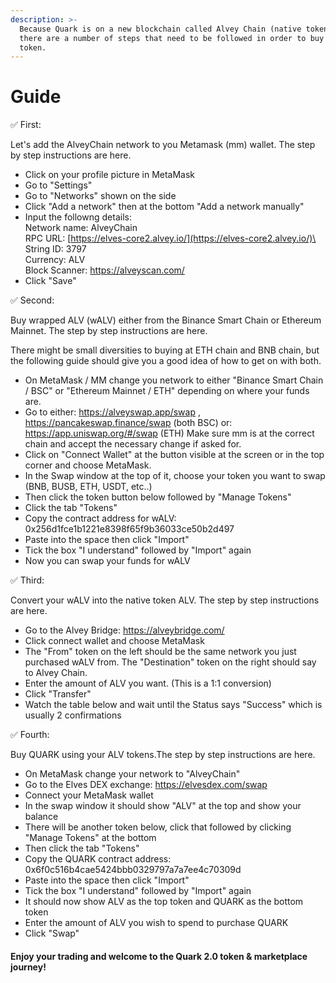 ```yaml
---
description: >-
  Because Quark is on a new blockchain called Alvey Chain (native token ALV),
  there are a number of steps that need to be followed in order to buy the
  token.
---
```


# Guide

✅ First:

Let's add the AlveyChain network to you Metamask (mm) wallet. The step by step instructions are here.

* Click on your profile picture in MetaMask
* Go to "Settings"
* Go to "Networks" shown on the side
* Click "Add a network" then at the bottom "Add a network manually"
* Input the followng details: \
  Network name: AlveyChain \
  RPC URL: [https://elves-core2.alvey.io/](https://elves-core2.alvey.io/)\
  String ID: 3797 \
  Currency: ALV \
  Block Scanner: https://alveyscan.com/
* Click "Save"



✅ Second:

Buy wrapped ALV (wALV) either from the Binance Smart Chain or Ethereum Mainnet. The step by step instructions are here.

There might be small diversities to buying at ETH chain and BNB chain, but the following guide should give you a good idea of how to get on with both.

* On MetaMask / MM change you network to either "Binance Smart Chain / BSC" or "Ethereum Mainnet / ETH" depending on where your funds are.
* Go to either: https://alveyswap.app/swap , https://pancakeswap.finance/swap (both BSC) or: https://app.uniswap.org/#/swap (ETH) Make sure mm is at the correct chain and accept the necessary change if asked for.
* Click on "Connect Wallet" at the button visible at the screen or in the top corner and choose MetaMask.
* In the Swap window at the top of it, choose your token you want to swap (BNB, BUSB, ETH, USDT, etc..)
* Then click the token button below followed by "Manage Tokens"
* Click the tab "Tokens"
* Copy the contract address for wALV: 0x256d1fce1b1221e8398f65f9b36033ce50b2d497
* Paste into the space then click "Import"
* Tick the box "I understand" followed by "Import" again
* Now you can swap your funds for wALV



✅ Third:

Convert your wALV into the native token ALV. The step by step instructions are here.

* Go to the Alvey Bridge: https://alveybridge.com/
* Click connect wallet and choose MetaMask
* The "From" token on the left should be the same network you just purchased wALV from. The "Destination" token on the right should say to Alvey Chain.
* Enter the amount of ALV you want. (This is a 1:1 conversion)
* Click "Transfer"
* Watch the table below and wait until the Status says "Success" which is usually 2 confirmations



✅ Fourth:

Buy QUARK using your ALV tokens.The step by step instructions are here.

* On MetaMask change your network to "AlveyChain"
* Go to the Elves DEX exchange: https://elvesdex.com/swap
* Connect your MetaMask wallet
* In the swap window it should show "ALV" at the top and show your balance
* There will be another token below, click that followed by clicking "Manage Tokens" at the bottom
* Then click the tab "Tokens"
* Copy the QUARK contract address: 0x6f0c516b4cae5424bbb0329797a7a7ee4c70309d
* Paste into the space then click "Import"
* Tick the box "I understand" followed by "Import" again
* It should now show ALV as the top token and QUARK as the bottom token
* Enter the amount of ALV you wish to spend to purchase QUARK
* Click "Swap"

#### Enjoy your trading and welcome to the Quark 2.0 token & marketplace journey!
